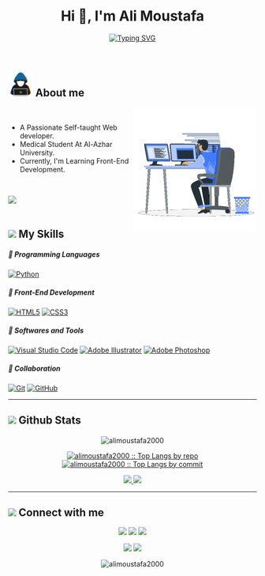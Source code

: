 <h1 align="center">Hi 👋, I'm Ali Moustafa</h1>

<p align="center">
<a href="https://git.io/typing-svg"><img src="https://readme-typing-svg.demolab.com?font=Fira+Code&pause=1000&center=true&width=435&lines=Welcome+To+My+GitHub+Profile" alt="Typing SVG" /></a>
</p>


<br>


## <picture><img src = "https://github.com/0xAbdulKhalid/0xAbdulKhalid/raw/main/assets/mdImages/about_me.gif" width = 50px></picture> **About me**

<picture> <img align="right" src="https://github.com/0xAbdulKhalid/0xAbdulKhalid/raw/main/assets/mdImages/Right_Side.gif" width = 250px></picture>

<br>

- A Passionate Self-taught Web developer.
- Medical Student At Al-Azhar University.
- Currently, I'm Learning Front-End Development.

<br>

<img src="https://user-images.githubusercontent.com/73097560/115834477-dbab4500-a447-11eb-908a-139a6edaec5c.gif"><br><br>

<h2><img src = "https://media2.giphy.com/media/QssGEmpkyEOhBCb7e1/giphy.gif?cid=ecf05e47a0n3gi1bfqntqmob8g9aid1oyj2wr3ds3mg700bl&rid=giphy.gif" width ="30"> My Skills</f2> 


##### 💪 Programming Languages
<a href="#"><img alt="Python" src="https://img.shields.io/badge/Python-FFD43B?style=for-the-badge&logo=python&logoColor=blue"></a>


##### 💪 Front-End Development
<a href="#"><img src="https://img.shields.io/badge/HTML5-E34F26?style=for-the-badge&logo=html5&logoColor=white" alt="HTML5"></a>
<a href="#"><img src="https://img.shields.io/badge/CSS3-1572B6?style=for-the-badge&logo=css3&logoColor=white" alt="CSS3"></a>


##### 💪 Softwares and Tools
<a href="#"><img alt="Visual Studio Code" src="https://img.shields.io/badge/Visual_Studio_Code-0078D4?style=for-the-badge&logo=visual%20studio%20code&logoColor=white"></a>
<a href="#"><img alt="Adobe Illustrator" src="https://img.shields.io/badge/Adobe%20Illustrator-FF9A00?style=for-the-badge&logo=adobe%20illustrator&logoColor=white"></a>
<a href="#"><img alt="Adobe Photoshop" src="https://img.shields.io/badge/Adobe%20Photoshop-31A8FF?style=for-the-badge&logo=Adobe%20Photoshop&logoColor=black"></a>


##### 💪 Collaboration
<a href="#"><img alt="Git" src="https://img.shields.io/badge/GIT-E44C30?style=for-the-badge&logo=git&logoColor=white"></a>
<a href="#"><img alt="GitHub" src="https://img.shields.io/badge/GitHub-100000?style=for-the-badge&logo=github&logoColor=white"></a>

<hr>
    
<h2><img src = "https://media.giphy.com/media/iY8CRBdQXODJSCERIr/giphy.gif" width ="35"> Github Stats </h2>

<p align="center">
<img align="center" src="https://github-readme-stats.vercel.app/api/top-langs?username=alimoustafa2000&show_icons=true&theme=gruvbox&locale=en&layout=compact" alt="alimoustafa2000" />
</p>

<p align="center">
<a href="https://github.com/alimoustafa2000">
<img width="45%" src="https://github-profile-summary-cards.vercel.app/api/cards/repos-per-language?username=alimoustafa2000&theme=gruvbox&layout=compact&hide_border=true"
alt="alimoustafa2000 :: Top Langs by repo" />
<img width="45%" src="https://github-profile-summary-cards.vercel.app/api/cards/most-commit-language?username=alimoustafa2000&theme=gruvbox&layout=compact&hide_border=true"
alt="alimoustafa2000 :: Top Langs by commit" />
</a>
</p>

<p align="center">      
<a href="https://github.com/alimoustafa2000">
<img width="49.5%" src="https://github-readme-stats.vercel.app/api?username=alimoustafa2000&show_icons=true&theme=gruvbox&hide_border=true" />
<img width="49.5%" src="https://github-readme-streak-stats.herokuapp.com/?user=alimoustafa2000&theme=gruvbox&hide_border=true" />
</a>
</p>


<hr>


<h2> <img src='https://raw.githubusercontent.com/ShahriarShafin/ShahriarShafin/main/Assets/handshake.gif' width="80"> Connect with me </h2>

<p align="center">
<a href="https://linkedin.com/in/ali-moustafa2000"><img src="https://img.shields.io/badge/linkedin-0077B5.svg?style=for-the-badge&logo=linkedin&logoColor=ffffff"/></a> 
<a href="https://twitter.com/ali_moustafa200"><img src="https://img.shields.io/badge/Twitter-1DA1F2?style=for-the-badge&logo=twitter&logoColor=white"/></a> 
<a href="https://instagram.com/ali.moustafa_2000"><img src="https://img.shields.io/badge/Instagram-E4405F?style=for-the-badge&logo=instagram&logoColor=white"/></a>
</p>

<p align="center">
<a href="https://www.behance.net/alimoustafa2000"><img src="https://img.shields.io/badge/Behance-0054F7?style=for-the-badge&logo=behance&logoColor=white"/></a>
<a href="https://www.youtube.com/c/AliMoustafa_2000"><img src="https://img.shields.io/badge/youtube-e00101.svg?style=for-the-badge&logo=youtube&logoColor=ffffff"/></a> 
<p align="center"> <img src="https://komarev.com/ghpvc/?username=alimoustafa2000&label=Profile%20views&color=0e75b6&style=flat" alt="alimoustafa2000" /> </p>
</p>
      



